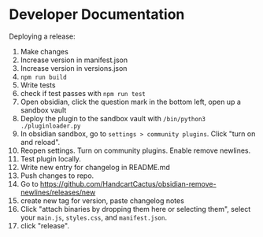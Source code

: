 # Developer Documentation
Deploying a release:
1. Make changes
2. Increase version in manifest.json
3. Increase version in versions.json
4. `npm run build`
5. Write tests
6. check if test passes with `npm run test`
7. Open obsidian, click the question mark in the bottom left, open up a sandbox vault
8. Deploy the plugin to the sandbox vault with `/bin/python3 ./pluginloader.py`
9. In obsidian sandbox, go to `settings > community plugins`. Click "turn on and reload".
10. Reopen settings. Turn on community plugins. Enable remove newlines.
11. Test plugin locally.
12. Write new entry for changelog in README.md
13. Push changes to repo.
14. Go to https://github.com/HandcartCactus/obsidian-remove-newlines/releases/new
15. create new tag for version, paste changelog notes
16. Click "attach binaries by dropping them here or selecting them", select your `main.js`, `styles.css`, and `manifest.json`.
17. click "release".
